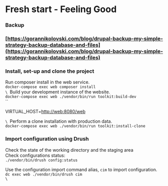# Fresh start - Feeling Good

### Backup

### [https://gorannikolovski.com/blog/drupal-backup-my-simple-strategy-backup-database-and-files](https://gorannikolovski.com/blog/drupal-backup-my-simple-strategy-backup-database-and-files)

### Install, set-up and clone the project

Run composer install in the web service.\
`docker-compose exec web composer install`\
``\
``Build your development instance of the website.\
`docker-compose exec web ./vendor/bin/run toolkit:build-dev`\
``

VIRTUAL\_HOST=[http://web:8080/web](http://web:8080/web)

``\
``Perform a clone installation with production data.\
`docker-compose exec web ./vendor/bin/run toolkit:install-clone`

### Import configuration using Drush

Check the state of the working directory and the staging area\
Check configurations status:\
`./vendor/bin/drush config:status`

Use the configuration import command alias, `cim` to import configuration.\
`dc exec web ./vendor/bin/drush cim`\
``\
``
